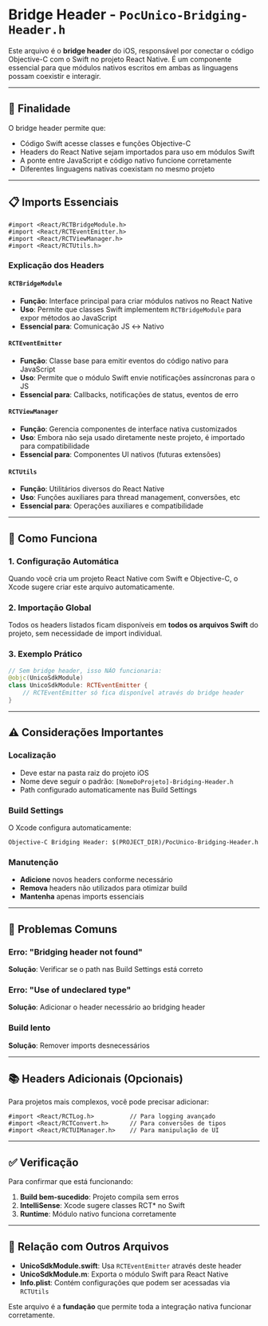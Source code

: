 # Bridge Header - `PocUnico-Bridging-Header.h`

Este arquivo é o **bridge header** do iOS, responsável por conectar o código Objective-C com o Swift no projeto React Native. É um componente essencial para que módulos nativos escritos em ambas as linguagens possam coexistir e interagir.

---

## 🎯 Finalidade

O bridge header permite que:

* Código Swift acesse classes e funções Objective-C
* Headers do React Native sejam importados para uso em módulos Swift
* A ponte entre JavaScript e código nativo funcione corretamente
* Diferentes linguagens nativas coexistam no mesmo projeto

---

## 📋 Imports Essenciais

```objc
#import <React/RCTBridgeModule.h>
#import <React/RCTEventEmitter.h>
#import <React/RCTViewManager.h>
#import <React/RCTUtils.h>
```

### Explicação dos Headers

#### `RCTBridgeModule`
* **Função**: Interface principal para criar módulos nativos no React Native
* **Uso**: Permite que classes Swift implementem `RCTBridgeModule` para expor métodos ao JavaScript
* **Essencial para**: Comunicação JS ↔ Nativo

#### `RCTEventEmitter`
* **Função**: Classe base para emitir eventos do código nativo para JavaScript
* **Uso**: Permite que o módulo Swift envie notificações assíncronas para o JS
* **Essencial para**: Callbacks, notificações de status, eventos de erro

#### `RCTViewManager`
* **Função**: Gerencia componentes de interface nativa customizados
* **Uso**: Embora não seja usado diretamente neste projeto, é importado para compatibilidade
* **Essencial para**: Componentes UI nativos (futuras extensões)

#### `RCTUtils`
* **Função**: Utilitários diversos do React Native
* **Uso**: Funções auxiliares para thread management, conversões, etc
* **Essencial para**: Operações auxiliares e compatibilidade

---

## 🔧 Como Funciona

### 1. **Configuração Automática**
Quando você cria um projeto React Native com Swift e Objective-C, o Xcode sugere criar este arquivo automaticamente.

### 2. **Importação Global**
Todos os headers listados ficam disponíveis em **todos os arquivos Swift** do projeto, sem necessidade de import individual.

### 3. **Exemplo Prático**
```swift
// Sem bridge header, isso NÃO funcionaria:
@objc(UnicoSdkModule)
class UnicoSdkModule: RCTEventEmitter {
    // RCTEventEmitter só fica disponível através do bridge header
}
```

---

## ⚠️ Considerações Importantes

### **Localização**
* Deve estar na pasta raiz do projeto iOS
* Nome deve seguir o padrão: `[NomeDoProjeto]-Bridging-Header.h`
* Path configurado automaticamente nas Build Settings

### **Build Settings**
O Xcode configura automaticamente:
```
Objective-C Bridging Header: $(PROJECT_DIR)/PocUnico-Bridging-Header.h
```

### **Manutenção**
* **Adicione** novos headers conforme necessário
* **Remova** headers não utilizados para otimizar build
* **Mantenha** apenas imports essenciais

---

## 🚨 Problemas Comuns

### **Erro: "Bridging header not found"**
**Solução**: Verificar se o path nas Build Settings está correto

### **Erro: "Use of undeclared type"**
**Solução**: Adicionar o header necessário ao bridging header

### **Build lento**
**Solução**: Remover imports desnecessários

---

## 📚 Headers Adicionais (Opcionais)

Para projetos mais complexos, você pode precisar adicionar:

```objc
#import <React/RCTLog.h>          // Para logging avançado
#import <React/RCTConvert.h>      // Para conversões de tipos
#import <React/RCTUIManager.h>    // Para manipulação de UI
```

---

## ✅ Verificação

Para confirmar que está funcionando:

1. **Build bem-sucedido**: Projeto compila sem erros
2. **IntelliSense**: Xcode sugere classes RCT* no Swift
3. **Runtime**: Módulo nativo funciona corretamente

---

## 🔗 Relação com Outros Arquivos

* **UnicoSdkModule.swift**: Usa `RCTEventEmitter` através deste header
* **UnicoSdkModule.m**: Exporta o módulo Swift para React Native
* **Info.plist**: Contém configurações que podem ser acessadas via `RCTUtils`

Este arquivo é a **fundação** que permite toda a integração nativa funcionar corretamente.